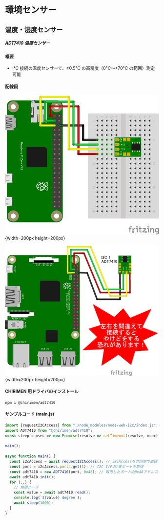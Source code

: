 
# 環境センサー

## 温度・湿度センサー

##### ADT7410 温度センサー

#### 概要

* I²C 接続の温度センサーで、±0.5°C の高精度（0°C〜+70°C の範囲）測定可能

#### 配線図

![](./PiZero_ADT7410.png "schematic"){width=200px height=200px}

![](./schematic_warning.png "schematic"){width=200px height=200px}

#### CHIRIMEN 用ドライバのインストール

```shell
npm i @chirimen/adt7410
```

#### サンプルコード (main.js)

```javascript
import {requestI2CAccess} from "./node_modules/node-web-i2c/index.js";
import ADT7410 from "@chirimen/adt7410";
const sleep = msec => new Promise(resolve => setTimeout(resolve, msec));

main();

async function main() {
  const i2cAccess = await requestI2CAccess(); // i2cAccessを非同期で取得
  const port = i2cAccess.ports.get(1); // I2C I/Fの1番ポートを取得
  const adt7410 = new ADT7410(port, 0x48); // 取得したポートの0x48アドレスをADT7410ドライバで受信する
  await adt7410.init();
  for (;;) {
    // 無限ループ
    const value = await adt7410.read();
    console.log(`${value} degree`);
    await sleep(1000);
  }
}
```

